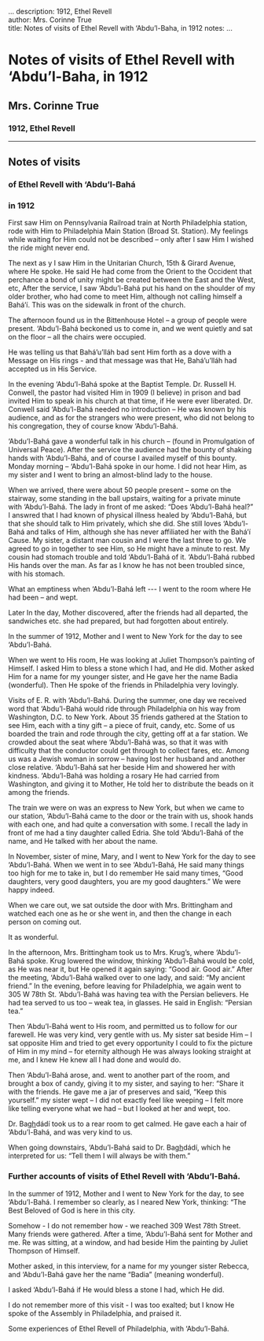 ...
description: 1912, Ethel Revell  
author: Mrs. Corinne True  
title: Notes of visits of Ethel Revell with ‘Abdu’l-Baha, in 1912 
notes:
...


# Notes of visits of Ethel Revell with ‘Abdu’l-Baha, in 1912  
## Mrs. Corinne True  
### 1912, Ethel Revell  

------




## Notes of visits

### of Ethel Revell with ‘Abdu’l-Bahá

### in 1912

First saw Him on Pennsylvania Railroad train at North Philadelphia station, rode with Him to Philadelphia Main Station (Broad St. Station). My feelings while waiting for Him could not be described – only after I saw Him I wished the ride might never end.  

The next as y I saw Him in the Unitarian Church, 15th & Girard Avenue, where He spoke. He said He had come from the Orient to the Occident that perchance a bond of unity might be created between the East and the West, etc, After the service, I saw ‘Abdu’l-Bahá put his hand on the shoulder of my older brother, who had come to meet Him, although not calling himself a Bahá’í. This was on the sidewalk in front of the church.  

The afternoon found us in the Bittenhouse Hotel – a group of people were present. ‘Abdu’l-Bahá beckoned us to come in, and we went quietly and sat on the floor – all the chairs were occupied.  

He was telling us that Bahá’u’lláh bad sent Him forth as a dove with a Message on His rings - and that message was that He, Bahá’u’lláh had accepted us in His Service.  

In the evening ‘Abdu’l-Bahá spoke at the Baptist Temple. Dr. Russell H. Conwell, the pastor had visited Him in 1909 (I believe) in prison and bad invited Him to speak in his church at that time, if He were ever liberated. Dr. Conwell said ‘Abdu’l-Bahá needed no introduction – He was known by his audience, and as for the strangers who were present, who did not belong to his congregation, they of course know ‘Abdu’l-Bahá.  

‘Abdu’l-Bahá gave a wonderful talk in his church – (found in Promulgation of Universal Peace). After the service the audience had the bounty of shaking hands with ‘Abdu’l-Bahá, and of course I availed myself of this bounty. Monday morning – ‘Abdu’l-Bahá spoke in our home. I did not hear Him, as my sister and I went to bring an almost-blind lady to the house.  

When we arrived, there were about 50 people present – some on the stairway, some standing in the ball upstairs, waiting for a private minute with ‘Abdu’l-Bahá. The lady in front of me asked: “Does ‘Abdu’l-Bahá heal?” I answred that I had known of physical illness healed by ‘Abdu’l-Bahá, but that she should talk to Him privately, which she did. She still loves ‘Abdu’l-Bahá and talks of Him, although she has never affiliated her with the Bahá’í Cause. My sister, a distant man cousin and I were the last three to go. We agreed to go in together to see Him, so He might have a minute to rest. My cousin had stomach trouble and told ‘Abdu’l-Bahá of it. ‘Abdu’l-Bahá rubbed His hands over the man. As far as I know he has not been troubled since, with his stomach.  

What an emptiness when ‘Abdu’l-Bahá left --- I went to the room where He had been – and wept.  

Later In the day, Mother discovered, after the friends had all departed, the sandwiches etc. she had prepared, but had forgotten about entirely.  

In the summer of 1912, Mother and I went to New York for the day to see ‘Abdu’l-Bahá.  

When we went to His room, He was looking at Juliet Thompson’s painting of Himself. I asked Him to bless a stone which I had, and He did. Mother asked Him for a name for my younger sister, and He gave her the name Badia (wonderful). Then He spoke of the friends in Philadelphia very lovingly.  

Visits of E. R. with ‘Abdu’l-Bahá. During the summer, one day we received word that ‘Abdu’l-Bahá would ride through Philadelphia on his way from Washington, D.C. to New York. About 35 friends gathered at the Station to see Him, each with a tiny gift – a piece of fruit, candy, etc. Some of us boarded the train and rode through the city, getting off at a far station. We crowded about the seat where ‘Abdu’l-Bahá was, so that it was with difficulty that the conductor could get through to collect fares, etc. Among us was a Jewish woman in sorrow – having lost her husband and another close relative. ‘Abdu’l-Bahá sat her beside Him and showered her with kindness. ‘Abdu’l-Bahá was holding a rosary He had carried from Washington, and giving it to Mother, He told her to distribute the beads on it among the friends.  

The train we were on was an express to New York, but when we came to our station, ‘Abdu’l-Bahá came to the door or the train with us, shook hands with each one, and had quite a conversation with some. I recall the lady in front of me had a tiny daughter called Edria. She told ‘Abdu’l-Bahá of the name, and He talked with her about the name.  

In November, sister of mine, Mary, and I went to New York for the day to see ‘Abdu’l-Bahá. When we went in to see ‘Abdu’l-Bahá, He said many things too high for me to take in, but I do remember He said many times, “Good daughters, very good daughters, you are my good daughters.” We were happy indeed.  

When we care out, we sat outside the door with Mrs. Brittingham and watched each one as he or she went in, and then the change in each person on coming out.  

It as wonderful.  

In the afternoon, Mrs. Brittingham took us to Mrs. Krug’s, where ‘Abdu’l-Bahá spoke. Krug lowered the window, thinking ‘Abdu’l-Bahá would be cold, as He was near it, but He opened it again saying: “Good air. Good air.” After the meeting, ‘Abdu’l-Bahá walked over to one lady, and said: “My ancient friend.” In the evening, before leaving for Philadelphia, we again went to 305 W 78th St. ‘Abdu’l-Bahá was having tea with the Persian believers. He had tea served to us too – weak tea, in glasses. He said in English: “Persian tea.”  

Then ‘Abdu’l-Bahá went to His room, and permitted us to follow for our farewell. He was very kind, very gentle with us. My sister sat beside Him – I sat opposite Him and tried to get every opportunity I could to fix the picture of Him in my mind – for eternity although He was always looking straight at me, and I knew He knew all I had done and would do.  

Then ‘Abdu’l-Bahá arose, and. went to another part of the room, and brought a box of candy, giving it to my sister, and saying to her: “Share it with the friends. He gave me a jar of preserves and said, “Keep this yourself.” my sister wept – I did not exactly feel like weeping – I felt more like telling everyone what we had – but I looked at her and wept, too.  

Dr. Ba<u>gh</u>dádí took us to a rear room to get calmed. He gave each a hair of ‘Abdu’l-Bahá, and was very kind to us.  

When going downstairs, ‘Abdu’l-Bahá said to Dr. Ba<u>gh</u>dádí, which he interpreted for us: “Tell them I will always be with them.”  

### Further accounts of visits of Ethel Revell with ‘Abdu’l-Bahá.

In the summer of 1912, Mother and I went to New York for the day, to see ‘Abdu’l-Bahá. I remember so clearly, as I neared New York, thinking: “The Best Beloved of God is here in this city.  

Somehow - I do not remember how - we reached 309 West 78th Street. Many friends were gathered. After a time, ‘Abdu’l-Bahá sent for Mother and me. Re was sitting, at a window, and had beside Him the painting by Juliet Thompson of Himself.  

Mother asked, in this interview, for a name for my younger sister Rebecca, and ‘Abdu’l-Bahá gave her the name “Badia” (meaning wonderful).  

I asked ‘Abdu’l-Bahá if He would bless a stone I had, which He did.   

I do not remember more of this visit - I was too exalted; but I know He spoke of the Assembly in Philadelphia, and praised it.  

Some experiences of Ethel Revell of Philadelphia, with ‘Abdu’l-Bahá.